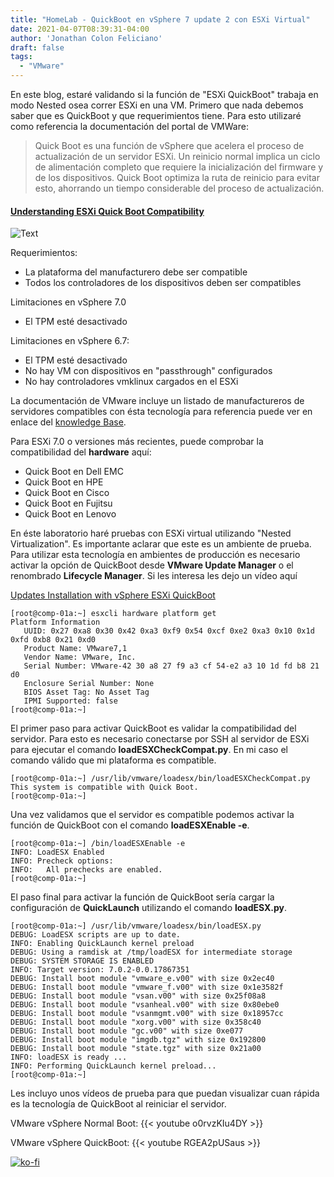 ```yaml
---
title: "HomeLab - QuickBoot en vSphere 7 update 2 con ESXi Virtual"
date: 2021-04-07T08:39:31-04:00
author: 'Jonathan Colon Feliciano'
draft: false
tags:
  - "VMware"
---
```


En este blog, estaré validando si la función de "ESXi QuickBoot" trabaja en modo Nested osea correr ESXi en una VM. Primero que nada debemos saber que es QuickBoot y que requerimientos tiene. Para esto utilizaré como referencia la documentación del portal de VMWare:

> Quick Boot es una función de vSphere que acelera el proceso de actualización de un servidor ESXi. Un reinicio normal implica un ciclo de alimentación completo que requiere la inicialización del firmware y de los dispositivos. Quick Boot optimiza la ruta de reinicio para evitar esto, ahorrando un tiempo considerable del proceso de actualización.

#### [Understanding ESXi Quick Boot Compatibility](https://kb.vmware.com/s/article/52477)

![Text](/img/QuickBoot_WorkFlow.webp#center)

Requerimientos:

- La plataforma del manufacturero debe ser compatible
- Todos los controladores de los dispositivos deben ser compatibles

Limitaciones en vSphere 7.0

- El TPM esté desactivado

Limitaciones en vSphere 6.7:

- El TPM esté desactivado
- No hay VM con dispositivos en "passthrough" configurados
- No hay controladores vmklinux cargados en el ESXi

La documentación de VMware incluye un listado de manufactureros de servidores compatibles con ésta tecnología para referencia puede ver en enlace del [knowledge Base](https://kb.vmware.com/s/article/52477).

Para ESXi 7.0 o versiones más recientes, puede comprobar la compatibilidad del **hardware** aquí:

- Quick Boot en Dell EMC
- Quick Boot en HPE
- Quick Boot en Cisco
- Quick Boot en Fujitsu
- Quick Boot en Lenovo

En éste laboratorio haré pruebas con ESXi virtual utilizando "Nested Virtualization". Es importante aclarar que este es un ambiente de prueba. Para utilizar esta tecnología  en ambientes de producción es necesario activar la opción de QuickBoot desde **VMware Update Manager**  o el renombrado **Lifecycle Manager**. Si les interesa les dejo un vídeo aquí

[Updates Installation with vSphere ESXi QuickBoot](https://youtu.be/FTwglwgDWAE)

```text
[root@comp-01a:~] esxcli hardware platform get
Platform Information
   UUID: 0x27 0xa8 0x30 0x42 0xa3 0xf9 0x54 0xcf 0xe2 0xa3 0x10 0x1d 0xfd 0xb8 0x21 0xd0
   Product Name: VMware7,1
   Vendor Name: VMware, Inc.
   Serial Number: VMware-42 30 a8 27 f9 a3 cf 54-e2 a3 10 1d fd b8 21 d0
   Enclosure Serial Number: None
   BIOS Asset Tag: No Asset Tag
   IPMI Supported: false
[root@comp-01a:~]
```

El primer paso para activar QuickBoot es validar la compatibilidad del servidor. Para esto es necesario conectarse por SSH al servidor de ESXi para ejecutar el comando **loadESXCheckCompat.py**. En mi caso el comando válido que mi plataforma es compatible.

```text
[root@comp-01a:~] /usr/lib/vmware/loadesx/bin/loadESXCheckCompat.py
This system is compatible with Quick Boot.
[root@comp-01a:~]
```

Una vez validamos que el servidor es compatible podemos activar la función de QuickBoot con el comando **loadESXEnable -e**.

```text
[root@comp-01a:~] /bin/loadESXEnable -e
INFO: LoadESX Enabled
INFO: Precheck options:
INFO:   All prechecks are enabled.
[root@comp-01a:~]
```

El paso final para activar la función de QuickBoot sería cargar la configuración de **QuickLaunch** utilizando el comando **loadESX.py**.

```text
[root@comp-01a:~] /usr/lib/vmware/loadesx/bin/loadESX.py
DEBUG: LoadESX scripts are up to date.
INFO: Enabling QuickLaunch kernel preload
DEBUG: Using a ramdisk at /tmp/loadESX for intermediate storage
DEBUG: SYSTEM STORAGE IS ENABLED
INFO: Target version: 7.0.2-0.0.17867351
DEBUG: Install boot module "vmware_e.v00" with size 0x2ec40
DEBUG: Install boot module "vmware_f.v00" with size 0x1e3582f
DEBUG: Install boot module "vsan.v00" with size 0x25f08a8
DEBUG: Install boot module "vsanheal.v00" with size 0x80ebe0
DEBUG: Install boot module "vsanmgmt.v00" with size 0x18957cc
DEBUG: Install boot module "xorg.v00" with size 0x358c40
DEBUG: Install boot module "gc.v00" with size 0xe077
DEBUG: Install boot module "imgdb.tgz" with size 0x192800
DEBUG: Install boot module "state.tgz" with size 0x21a00
INFO: loadESX is ready ...
INFO: Performing QuickLaunch kernel preload...
[root@comp-01a:~] 
```

Les incluyo unos vídeos de prueba para que puedan visualizar cuan rápida es la tecnología de QuickBoot al reiniciar el servidor.

VMware vSphere Normal Boot:
{{< youtube o0rvzKIu4DY >}}

VMware vSphere QuickBoot:
{{< youtube RGEA2pUSaus >}}

[![ko-fi](https://ko-fi.com/img/githubbutton_sm.svg)](https://ko-fi.com/F1F8DEV80)
